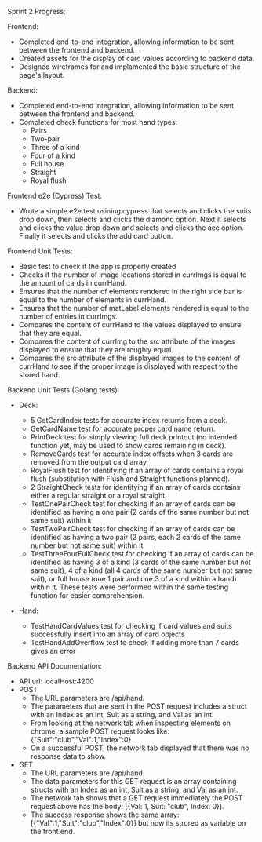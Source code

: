 Sprint 2 Progress:

  Frontend:
  
  - Completed end-to-end integration, allowing information to be sent between the frontend and backend.
  - Created assets for the display of card values according to backend data.
  - Designed wireframes for and implamented the basic structure of the page's layout.
  
  Backend:
  
  - Completed end-to-end integration, allowing information to be sent between the frontend and backend.
  - Completed check functions for most hand types:
    - Pairs
    - Two-pair
    - Three of a kind
    - Four of a kind
    - Full house
    - Straight
    - Royal flush
 
Frontend e2e (Cypress) Test:

  - Wrote a simple e2e test usining cypress that selects and clicks the suits drop down, then selects and clicks the diamond option. Next it selects and clicks the value drop down and selects and clicks the ace option. Finally it selects and clicks the add card button.

Frontend Unit Tests:

  - Basic test to check if the app is properly created
  - Checks if the number of image locations stored in currImgs is equal to the amount of cards in currHand.
  - Ensures that the number of elements rendered in the right side bar is equal to the number of elements in currHand.
  - Ensures that the number of matLabel elements rendered is equal to the number of entries in currImgs.
  - Compares the content of currHand to the values displayed to ensure that they are equal.
  - Compares the content of currImg to the src attribute of the images displayed to ensure that they are roughly equal.
  - Compares the src attribute of the displayed images to the content of currHand to see if the proper image is displayed with respect to the stored hand. 

Backend Unit Tests (Golang tests):

  - Deck:
    - 5 GetCardIndex tests for accurate index returns from a deck.
    - GetCardName test for accurate proper card name return.
    - PrintDeck test for simply viewing full deck printout (no intended function yet, may be used to show cards remaining in deck).
    - RemoveCards test for accurate index offsets when 3 cards are removed from the output card array.
    - RoyalFlush test for identifying if an array of cards contains a royal flush (substitution with Flush and Straight functions planned).
    - 2 StraightCheck tests for identifying if an array of cards contains either a regular straight or a royal straight.
    - TestOnePairCheck test for checking if an array of cards can be identified as having a one pair (2 cards of the same number but not same suit) within it
    - TestTwoPairCheck test for checking if an array of cards can be identified as having a two pair (2 pairs, each 2 cards of the same number but not same suit) within it
    - TestThreeFourFullCheck test for checking if an array of cards can be identified as having 3 of a kind (3 cards of the same number but not same suit), 4 of a kind (all 4 cards of the same number but not same suit), or full house (one 1 pair and one 3 of a kind within a hand) within it. These tests were performed within the same testing function for easier comprehension.
    
  - Hand:
    - TestHandCardValues test for checking if card values and suits successfully insert into an array of card objects
    - TestHandAddOverflow test to check if adding more than 7 cards gives an error
  
Backend API Documentation:

  - API url: localHost:4200
  - POST
    - The URL parameters are /api/hand.
    - The parameters that are sent in the POST request includes a struct with an Index as an int, Suit as a string, and Val as an int.
    - From looking at the network tab when inspecting elements on chrome, a sample POST request looks like: {"Suit":"club","Val":1,"Index":0}
    - On a successful POST, the network tab displayed that there was no response data to show. 
  - GET
    - The URL parameters are /api/hand.
    - The data parameters for this GET request is an array containing structs with an Index as an int, Suit as a string, and Val as an int.
    - The network tab shows that a GET request immediately the POST request above has the body: [{Val: 1, Suit: "club", Index: 0}].
    - The success response shows the same array: [{"Val":1,"Suit":"club","Index":0}] but now its strored as variable on the front end.

